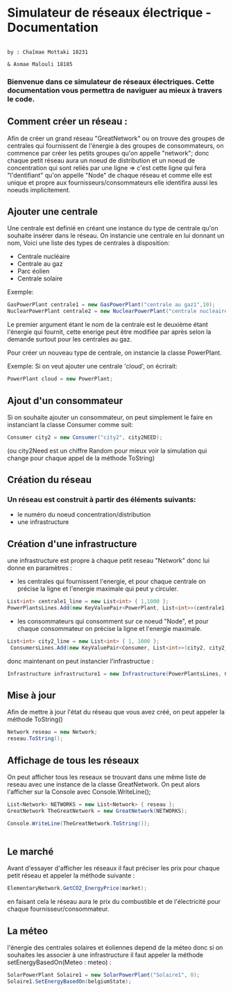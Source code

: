 # Simulateur de réseaux électrique - Documentation 
                                                                                      by : Chaîmae Mottaki 18231 
                                                                                           & Asmae Malouli 18185

### Bienvenue dans ce simulateur de réseaux électriques. Cette documentation vous permettra de naviguer au mieux à travers le code.

## Comment créer un réseau :
Afin de créer un grand réseau "GreatNetwork" ou on trouve des groupes de centrales qui fournissent de l'énergie à des groupes de consommateurs, on commence par créer les petits groupes qu'on appelle "network"; donc chaque petit réseau aura un noeud de distribution et un noeud de concentration qui sont reliés par une ligne => c'est cette ligne qui fera "l'dentifiant" qu'on appelle "Node" de chaque réseau et comme elle est unique et propre aux fournisseurs/consommateurs elle identifira aussi les noeuds implicitement.


## Ajouter une centrale
Une centrale est definié en créant une instance du type de centrale qu'on souhaite insérer dans le réseau. On instancie une centrale en lui donnant un nom,
Voici une liste des types de centrales à disposition:
* Centrale nucléaire 
* Centrale au gaz
* Parc éolien
* Centrale solaire

Exemple:

```cs
GasPowerPlant centrale1 = new GasPowerPlant("centrale au gaz1",10); 
NuclearPowerPlant centrale2 = new NuclearPowerPlant("centrale nucléaire",40);   
```
Le premier argument étant le nom de la centrale est le deuxième étant l'énergie qui fournit, cette enerige peut être modifiée par après selon la demande surtout pour les centrales au gaz.

Pour créer un nouveau type de centrale, on instancie la classe PowerPlant.

Exemple:
Si on veut ajouter une centrale 'cloud', on écrirait:
```cs
PowerPlant cloud = new PowerPlant;
```
## Ajout d'un consommateur 

Si on souhaite ajouter un consommateur, on peut simplement le faire en instanciant la classe Consumer comme suit:

```cs
Consumer city2 = new Consumer("city2", city2NEED);   
```
(ou city2Need est un chiffre Random pour mieux voir la simulation qui change pour chaque appel de la méthode ToString)


## Création du réseau
### Un réseau est construit à partir des éléments suivants:
* le numéro du noeud concentration/distribution
* une infrastructure

## Création d'une infrastructure 
une infrastructure est propre à chaque petit reseau "Network" donc lui donne en paramètres :
* les centrales qui fournissent l'energie, et pour chaque centrale on précise la ligne et l'energie maximale qui peut y circuler.
```cs
List<int> centrale1_line = new List<int> { 1,1000 }; 
PowerPlantsLines.Add(new KeyValuePair<PowerPlant, List<int>>(centrale1, centrale1_line));
```
* les consommateurs qui consomment sur ce noeud "Node", et pour chaque consommateur on précise la ligne et l'energie maximale.
```cs
List<int> city2_line = new List<int> { 1, 1000 };
 ConsumersLines.Add(new KeyValuePair<Consumer, List<int>>(city2, city2_line));
```
donc maintenant on peut instancier l'infrastructue : 
```cs
Infrastructure infrastructure1 = new Infrastructure(PowerPlantsLines, ConsumersLines);
```

## Mise à jour

Afin de mettre à jour l'état du réseau que vous avez créé, on peut appeler la méthode ToString()
```cs
Network reseau = new Network;
reseau.ToString();   
```

## Affichage de tous les réseaux
On peut afficher tous les reseaux se trouvant dans une même liste de reseau avec une instance de la classe GreatNetwork.
On peut alors l'afficher sur la Console avec Console.WriteLine();
```cs
List<Network> NETWORKS = new List<Network> { reseau };
GreatNetwork TheGreatNetwork = new GreatNetwork(NETWORKS);

Console.WriteLine(TheGreatNetwork.ToString());
  
```
## Le marché 
Avant d'essayer d'afficher les réseaux il faut préciser les prix pour chaque petit réseau et appeler la méthode suivante : 
```cs
ElementaryNetwork.GetCO2_EnergyPrice(market);
```
en faisant cela le réseau aura le prix du combustible et de l'électricité pour chaque fournisseur/consommateur.

## La méteo 
l'énergie des centrales solaires et éoliennes depend de la méteo donc si on souhaites les associer à une infrastructure il faut appeler la méthode setEnergyBasedOn(Meteo : meteo)  : 
 ```cs
SolarPowerPlant Solaire1 = new SolarPowerPlant("Solaire1", 0);
Solaire1.SetEnergyBasedOn(belgiumState);
```

